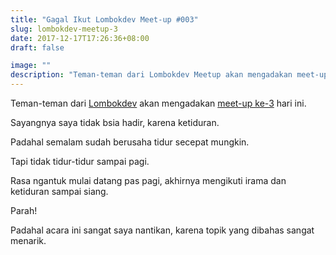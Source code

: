 ```yaml
---
title: "Gagal Ikut Lombokdev Meet-up #003"
slug: lombokdev-meetup-3
date: 2017-12-17T17:26:36+08:00
draft: false

image: ""
description: "Teman-teman dari Lombokdev Meetup akan mengadakan meet-up ke-3 hari ini. Sayangnya saya tidak bsia hadir, karena ketuduran."
---
```


Teman-teman dari [Lombokdev](https://lombokdev.github.io) akan mengadakan [meet-up ke-3](https://lombokdev.github.io/Meetup003/) hari ini. 

Sayangnya saya tidak bsia hadir, karena ketiduran.

Padahal semalam sudah berusaha tidur secepat mungkin.

Tapi tidak tidur-tidur sampai pagi.

Rasa ngantuk mulai datang pas pagi, 
akhirnya mengikuti irama dan ketiduran sampai siang.

Parah!

Padahal acara ini sangat saya nantikan, karena topik yang dibahas sangat menarik.
